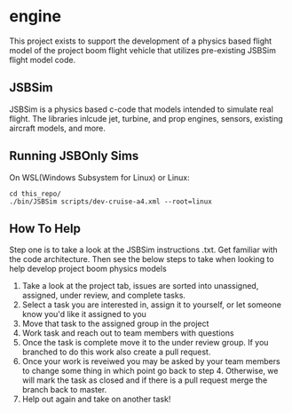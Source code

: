 # engine
This project exists to support the development of a physics based flight model of the project boom flight vehicle that utilizes pre-existing JSBSim flight model code.

## JSBSim
JSBSim is a physics based c-code that models intended to simulate real flight.  The libraries inlcude jet, turbine, and prop engines, sensors, existing aircraft models, and more.

## Running JSBOnly Sims
On WSL(Windows Subsystem for Linux) or Linux:
```
cd this_repo/
./bin/JSBSim scripts/dev-cruise-a4.xml --root=linux
```

## How To Help
Step one is to take a look at the JSBSim instructions .txt.  Get familiar with the code architecture.
Then see the below steps to take when looking to help develop project boom physics models
1. Take a look at the project tab, issues are sorted into unassigned, assigned, under review, and complete tasks.
2. Select a task you are interested in, assign it to yourself, or let someone know you'd like it assigned to you
3. Move that task to the assigned group in the project
4. Work task and reach out to team members with questions
5. Once the task is complete move it to the under review group.  If you branched to do this work also create a pull request.
6. Once your work is reveiwed you may be asked by your team members to change some thing in which point go back to step 4. Otherwise, we will mark the task as closed and
if there is a pull request merge the branch back to master.
7. Help out again and take on another task!
